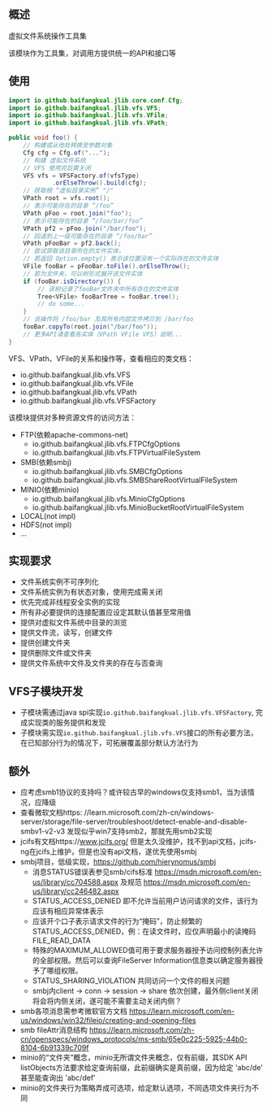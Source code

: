 ## 概述

虚拟文件系统操作工具集

该模块作为工具集，对调用方提供统一的API和接口等

## 使用

```java
import io.github.baifangkual.jlib.core.conf.Cfg;
import io.github.baifangkual.jlib.vfs.VFS;
import io.github.baifangkual.jlib.vfs.VFile;
import io.github.baifangkual.jlib.vfs.VPath;

public void foo() {
    // 构建或从他处转换至参数对象
    Cfg cfg = Cfg.of("...");
    // 构建 虚拟文件系统
    // VFS 使用完后需关闭
    VFS vfs = VFSFactory.of(vfsType)
            .orElseThrow().build(cfg);
    // 获取根 “虚拟目录实例” "/"
    VPath root = vfs.root();
    // 表示可能存在的目录 “/foo”
    VPath pFoo = root.join("foo");
    // 表示可能存在的目录 “/foo/bar/foo”
    VPath pf2 = pFoo.join("/bar/foo");
    // 回退到上一级可能存在的目录 “/foo/bar”
    VPath pFooBar = pf2.back();
    // 尝试获取该目录所在的文件实体，
    // 若返回 Option.empty() 表示该位置没有一个实际存在的文件实体
    VFile fooBar = pFooBar.toFile().orElseThrow();
    // 若为文件夹，可以树形式展开该文件实体
    if (fooBar.isDirectory()) {
        // 该树记录了fooBar文件夹中所有存在的文件实体
        Tree<VFile> fooBarTree = fooBar.tree();
        // do some...
    }
    // 该操作将 /foo/bar 及其所有内部文件拷贝到 /bar/foo 
    fooBar.copyTo(root.join("/bar/foo"));
    // 更多API请查看各实体（VPath VFile VFS）说明...
}
```

VFS、VPath、VFile的关系和操作等，查看相应的类文档：

* io.github.baifangkual.jlib.vfs.VFS
* io.github.baifangkual.jlib.vfs.VFile
* io.github.baifangkual.jlib.vfs.VPath
* io.github.baifangkual.jlib.vfs.VFSFactory

该模块提供对多种资源文件的访问方法：

* FTP(依赖apache-commons-net)
    * io.github.baifangkual.jlib.vfs.FTPCfgOptions
    * io.github.baifangkual.jlib.vfs.FTPVirtualFileSystem
* SMB(依赖smbj)
    * io.github.baifangkual.jlib.vfs.SMBCfgOptions
    * io.github.baifangkual.jlib.vfs.SMBShareRootVirtualFileSystem
* MINIO(依赖minio)
    * io.github.baifangkual.jlib.vfs.MinioCfgOptions
    * io.github.baifangkual.jlib.vfs.MinioBucketRootVirtualFileSystem
* LOCAL(not impl)
* HDFS(not impl)
* ...

## 实现要求

* 文件系统实例不可序列化
* 文件系统实例为有状态对象，使用完成需关闭
* 优先完成非线程安全实例的实现
* 所有非必要提供的连接配置应设定其默认值甚至常用值
* 提供对虚拟文件系统中目录的浏览
* 提供文件流，读写，创建文件
* 提供创建文件夹
* 提供删除文件或文件夹
* 提供文件系统中文件及文件夹的存在与否查询

## VFS子模块开发

* 子模块需通过java spi实现`io.github.baifangkual.jlib.vfs.VFSFactory`, 完成实现类的服务提供和发现
* 子模块需实现`io.github.baifangkual.jlib.vfs.VFS`接口的所有必要方法，在已知部分行为的情况下，可拓展覆盖部分默认方法行为

## 额外

* 应考虑smb1协议的支持吗？或许较古早的windows仅支持smb1，当为该情况，应降级
* 查看微软文档https:
  //learn.microsoft.com/zh-cn/windows-server/storage/file-server/troubleshoot/detect-enable-and-disable-smbv1-v2-v3
  发现似乎win7支持smb2，那就先用smb2实现
* jcifs有文档https://www.jcifs.org/ 但是太久没维护，找不到api文档，jcifs-ng在jcifs上维护，但是也没有api文档，遂优先使用smbj
* smbj项目，低级实现，https://github.com/hierynomus/smbj
    * 消息STATUS错误表参见smb/cifs标准 https://msdn.microsoft.com/en-us/library/cc704588.aspx
      及规范 https://msdn.microsoft.com/en-us/library/cc246482.aspx
    * STATUS_ACCESS_DENIED 即不允许当前用户访问请求的文件，该行为应该有相应异常体表示
    * 应该开个口子表示请求文件的行为“掩码”，防止频繁的 STATUS_ACCESS_DENIED，例：在读文件时，应仅声明最小的读掩码
      FILE_READ_DATA
    * 特殊的MAXIMUM_ALLOWED值可用于要求服务器授予访问控制列表允许的全部权限。然后可以查询FileServer
      Information信息类以确定服务器授予了哪组权限。
    * STATUS_SHARING_VIOLATION 共同访问一个文件的相关问题
    * smbj内client -> conn -> session -> share 依次创建，最外侧client关闭将会将内侧关闭，遂可能不需要主动关闭内侧？
* smb各项消息需参考微软官方文档 https://learn.microsoft.com/en-us/windows/win32/fileio/creating-and-opening-files
* smb
  fileAttr消息结构 https://learn.microsoft.com/zh-cn/openspecs/windows_protocols/ms-smb/65e0c225-5925-44b0-8104-6b91339c709f
* minio的“文件夹”概念，minio无所谓文件夹概念，仅有前缀，其SDK API
  listObjects方法要求给定查询前缀，此前缀确实是真前缀，因为给定 'abc/de' 甚至能查询出 'abc/def'
* minio的文件夹行为策略弄成可选项，给定默认选项，不同选项文件夹行为不同
